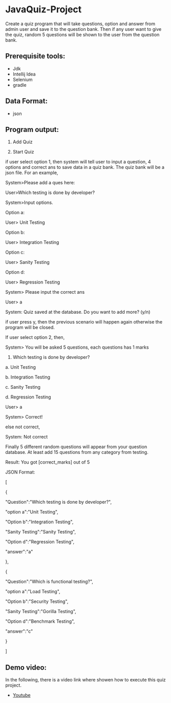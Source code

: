 # JavaQuiz-Project
Create a quiz program that will take questions, option and answer from admin user and save it to the question bank. Then if any user want to give the quiz, random 5 questions will be shown to the user from the question bank.

## Prerequisite tools:
- Jdk
- Intellij Idea
- Selenium
- gradle 

## Data Format:
- json

## Program output:

1. Add Quiz

2. Start Quiz

if user select option 1, then system will tell user to input a question, 4 options and correct ans to save data in a quiz bank. The quiz bank will be a json file. For an example,

System>Please add a ques here:

User>Which testing is done by developer?

System>Input options.

Option a:

User> Unit Testing

Option b:

User> Integration Testing

Option c:

User> Sanity Testing





Option d:

User> Regression Testing

System> Please input the correct ans

User> a

System: Quiz saved at the database. Do you want to add more? (y/n)

if user press y, then the previous scenario will happen again otherwise the program will be closed.

If user select option 2,  then,

System> You will be asked 5 questions, each questions has 1 marks

1. Which testing is done by developer?

a. Unit Testing

b. Integration Testing

c. Sanity Testing

d. Regression Testing

User> a

System> Correct!

else not correct,

System: Not correct

Finally 5 different random questions will appear from your question database. At least add 15 questions from any category from testing.

Result: You got [correct_marks] out of 5

JSON Format:

[

{

"Question":"Which testing is done by developer?",

"option a":"Unit Testing",

"Option b":"Integration Testing",

"Sanity Testing":"Sanity Testing",

"Option d":"Regression Testing",

"answer":"a"

},

{

"Question":"Which is functional testing?",

"option a":"Load Testing",

"Option b":"Security Testing",

"Sanity Testing":"Gorilla Testing",

"Option d":"Benchmark Testing",

"answer":"c"

}

]

## Demo video: 
In the following, there is a video link where showen how to execute this quiz project. 
- [Youtube](https://youtu.be/WL-9XupiqoQ)
